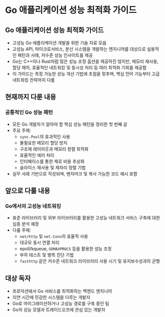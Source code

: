 # Go 애플리케이션 성능 최적화 가이드


Go 애플리케이션 성능 최적화 가이드
--------------------

* 고성능 Go 애플리케이션 개발을 위한 기술 자료 모음
* 고성능 API, 마이크로서비스, 분산 시스템을 개발하는 엔지니어를 대상으로 실용적인 패턴과 사례, 저수준 성능 인사이트를 제공
* Go는 C++이나 Rust처럼 많은 성능 조정 옵션을 제공하진 않지만, 메모리 재사용, 할당 제어, 효율적인 네트워킹 및 동시성 처리 등 여러 최적화 기회를 제공함
* 이 가이드는 측정 가능한 성능 개선 기법에 초점을 맞추며, 핵심 언어 기능부터 고급 네트워킹 전략까지 다룸

현재까지 다룬 내용
----------

### 공통적인 Go 성능 패턴

* 모든 Go 개발자가 알아야 할 핵심 성능 패턴을 정리한 첫 번째 글
* 주요 주제:
  + `sync.Pool`의 효과적인 사용
  + 불필요한 메모리 할당 방지
  + 구조체 레이아웃과 메모리 정렬 최적화
  + 효율적인 에러 처리
  + 인터페이스를 통한 제로 비용 추상화
  + 슬라이스 재사용 및 제자리 정렬 기법
* 실무 사례 기반으로 작성되며, 벤치마크 및 복사 가능한 코드 예시 포함

앞으로 다룰 내용
---------

### Go에서의 고성능 네트워킹

* 표준 라이브러리 및 외부 라이브러리를 활용한 고성능 네트워크 서비스 구축에 대한 심층 분석 예정
* 다룰 주제:
  + `net/http` 및 `net.Conn`의 효율적 사용
  + 대규모 동시 연결 처리
  + epoll/kqueue, `GOMAXPROCS` 등을 활용한 성능 조정
  + 부하 테스트 및 병목 진단 기법
  + `fasthttp` 같은 저수준 네트워크 라이브러리 사용 시기 및 유지보수성과의 균형

대상 독자
-----

* 프로덕션에서 Go 서비스를 최적화하는 백엔드 엔지니어
* 지연 시간에 민감한 시스템을 다루는 개발자
* Go로 마이그레이션하거나 고성능 경로를 구축 중인 팀
* Go의 성능 모델과 트레이드오프에 관심 있는 개발자

